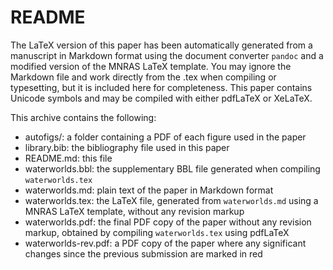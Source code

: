 # README

The LaTeX version of this paper has been automatically generated from a manuscript in Markdown format using the document converter `pandoc` and a modified version of the MNRAS LaTeX template.
You may ignore the Markdown file and work directly from the .tex when compiling or typesetting, but it is included here for completeness.
This paper contains Unicode symbols and may be compiled with either pdfLaTeX or XeLaTeX.

This archive contains the following:

- autofigs/: a folder containing a PDF of each figure used in the paper
- library.bib: the bibliography file used in this paper
- README.md: this file
- waterworlds.bbl: the supplementary BBL file generated when compiling `waterworlds.tex`
- waterworlds.md: plain text of the paper in Markdown format
- waterworlds.tex: the LaTeX file, generated from `waterworlds.md` using a MNRAS LaTeX template, without any revision markup
- waterworlds.pdf: the final PDF copy of the paper without any revision markup, obtained by compiling `waterworlds.tex` using pdfLaTeX
- waterworlds-rev.pdf: a PDF copy of the paper where any significant changes since the previous submission are marked in red
